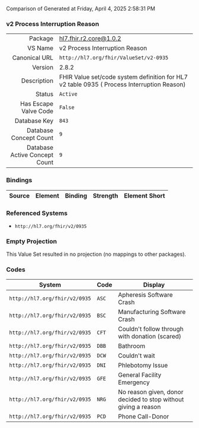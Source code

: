 Comparison of 
Generated at Friday, April 4, 2025 2:58:31 PM

### v2 Process Interruption Reason

|      |     |
| ---: | --- |
| Package | hl7.fhir.r2.core@1.0.2 |
| VS Name | v2 Process Interruption Reason |
| Canonical URL | `http://hl7.org/fhir/ValueSet/v2-0935` |
| Version | 2.8.2 |
| Description | FHIR Value set/code system definition for HL7 v2 table 0935 ( Process Interruption Reason) |
| Status | `Active` |
| Has Escape Valve Code | `False` |
| Database Key | `843` |
| Database Concept Count | `9` |
| Database Active Concept Count | `9` |
### Bindings

| Source | Element | Binding | Strength | Element Short |
| ------ | ------- | ------- | -------- | ------------- |

### Referenced Systems

* `http://hl7.org/fhir/v2/0935`
### Empty Projection

This Value Set resulted in no projection (no mappings to other packages).

### Codes

| System | Code | Display |
| ------ | ---- | ------- |
| `http://hl7.org/fhir/v2/0935` | `ASC` | Apheresis Software Crash |
| `http://hl7.org/fhir/v2/0935` | `BSC` | Manufacturing Software Crash |
| `http://hl7.org/fhir/v2/0935` | `CFT` | Couldn't follow through with donation (scared) |
| `http://hl7.org/fhir/v2/0935` | `DBB` | Bathroom |
| `http://hl7.org/fhir/v2/0935` | `DCW` | Couldn't wait |
| `http://hl7.org/fhir/v2/0935` | `DNI` | Phlebotomy Issue |
| `http://hl7.org/fhir/v2/0935` | `GFE` | General Facility Emergency |
| `http://hl7.org/fhir/v2/0935` | `NRG` | No reason given, donor decided to stop without giving a reason |
| `http://hl7.org/fhir/v2/0935` | `PCD` | Phone Call-Donor |

